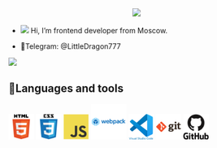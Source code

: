 <div align="center">
  <img width="150px" src="https://i.giphy.com/media/v1.Y2lkPTc5MGI3NjExbzRlMnVpMjRxbzR0ZTB2ZjNlb2V1ZW94Z2szMncxaWl2Z3oxM25nNyZlcD12MV9pbnRlcm5hbF9naWZfYnlfaWQmY3Q9cw/SUcApSWjPwQMARvcM8/giphy.gif"/>
</div>

- <img width="20px" src="https://i.giphy.com/media/v1.Y2lkPTc5MGI3NjExZGtlaDJnY3FzbzZqcWV3NmdneGZtbXpoNnpmd3gwd3ByNXI1eDhoeCZlcD12MV9pbnRlcm5hbF9naWZfYnlfaWQmY3Q9cw/hvRJCLFzcasrR4ia7z/giphy.gif"/> Hi, I’m frontend developer from Moscow.

- 📲Telegram: @LittleDragon777

![](https://komarev.com/ghpvc/?username=Polina-Slonina&color=blueviolet&style=plastic)

<h2>🔗Languages and tools</h2>
<p>
  <img width="50px" src="https://github.com/devicons/devicon/blob/master/icons/html5/html5-original-wordmark.svg"/>
   <img width="50px" src="https://github.com/devicons/devicon/blob/master/icons/css3/css3-original-wordmark.svg"/>
   <img width="50px" src="https://github.com/devicons/devicon/blob/master/icons/javascript/javascript-original.svg"/>
   <img width="70px" src="https://github.com/devicons/devicon/blob/master/icons/webpack/webpack-original-wordmark.svg"/>
   <img width="50px" src="https://github.com/devicons/devicon/blob/master/icons/vscode/vscode-original-wordmark.svg"/>
   <img width="50px" src="https://github.com/devicons/devicon/blob/master/icons/git/git-original-wordmark.svg"/>
   <img width="50px" src="https://github.com/devicons/devicon/blob/master/icons/github/github-original-wordmark.svg"/>
</p>



<!---
<h2>My stats</h2>
[![GitHub Streak](http://github-readme-streak-stats.herokuapp.com?user=Polina-Slonina&theme=radical)](https://git.io/streak-stats)
[![GitHub Streak](http://github-readme-streak-stats.herokuapp.com?user=Polina-Slonina&theme=radical&exclude_days=Sun%2CMon)](https://git.io/streak-stats) --->
<!---
![Codewars](https://github.r2v.ch/codewars?user=Polina-Slonina)
<img src="https://github.r2v.ch/codewars?user=Polina-Slonina"/>
--->
<!---
Polina-Slonina/Polina-Slonina is a ✨ special ✨ repository because its `README.md` (this file) appears on your GitHub profile.
You can click the Preview link to take a look at your changes.
--->
